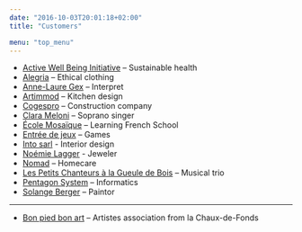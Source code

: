 ```yaml
---
date: "2016-10-03T20:01:18+02:00"
title: "Customers"

menu: "top_menu"
---
```

* [Active Well Being Initiative](http://activewellbeing.org/) – Sustainable health
* [Alegria](http://www.alegria-mode.ch/) – Ethical clothing
* [Anne-Laure Gex](http://annelauregex.ch/) – Interpret
* [Artimmod](http://www.artimmod.ch/) – Kitchen design
* [Cogespro](http://www.cogespro.ch/) – Construction company
* [Clara Meloni](http://www.clarameloni.com/) –  Soprano singer
* [École Mosaïque](http://ecolemosaique.ch/) – Learning French School
* [Entrée de jeux](http://www.entree-de-jeux.ch) – Games
* [Into sarl](http://www.intosarl.ch/) - Interior design
* [Noémie Lagger](http://noemielagger.ch/) - Jeweler
* [Nomad](http://www.nomad-ne.ch/) – Homecare
* [Les Petits Chanteurs à la Gueule de Bois](https://www.pcgb.ch/) – Musical trio
* [Pentagon System](http://www.pentagon-system.ch/) – Informatics
* [Solange Berger](http://art-berger.ch/) – Paintor

_____________________________
* [Bon pied bon art](http://bonpiedbonart.ch/visites-a-l-annee/rebecca-meier/) – Artistes association from la Chaux-de-Fonds


